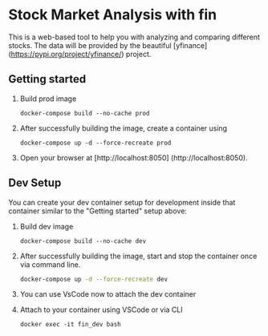 # Stock Market Analysis with fin

This is a web-based tool to help you with analyzing and comparing different stocks.
The data will be provided by the beautiful [yfinance] (https://pypi.org/project/yfinance/) project.

## Getting started

1. Build prod image

    ```
    docker-compose build --no-cache prod
    ```

2. After successfully building the image, create a container using

    ```
    docker-compose up -d --force-recreate prod
    ```

3. Open your browser at [http://localhost:8050] (http://localhost:8050).



## Dev Setup

You can create your dev container setup for development inside that container similar to the "Getting started" setup above:

1. Build dev image

    ```
    docker-compose build --no-cache dev
    ```

2.  After successfully building the image, start and stop the container once via command line.

    ```bash
    docker-compose up -d --force-recreate dev
    ```

3. You can use VsCode now to attach the dev container
    
4. Attach to your container using VSCode or via CLI

    ```
    docker exec -it fin_dev bash
    ```
